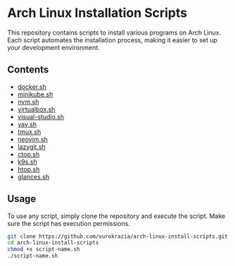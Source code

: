 # Arch Linux Installation Scripts

This repository contains scripts to install various programs on Arch Linux. Each script automates the installation process, making it easier to set up your development environment.

## Contents

- [docker.sh](#dockersh)
- [minikube.sh](#minikubesh)
- [nvm.sh](#nvmsh)
- [virtualbox.sh](#virtualboxsh)
- [visual-studio.sh](#visual-studiosh)
- [yay.sh](#yaysh)
- [tmux.sh](#tmuxsh)
- [neovim.sh](#neovimsh)
- [lazygit.sh](#lazygitsh)
- [ctop.sh](#ctopsh)
- [k9s.sh](#k9ssh)
- [htop.sh](#htopsh)
- [glances.sh](#glancessh)

## Usage

To use any script, simply clone the repository and execute the script. Make sure the script has execution permissions.

```sh
git clone https://github.com/vurokrazia/arch-linux-install-scripts.git
cd arch-linux-install-scripts
chmod +x script-name.sh
./script-name.sh
